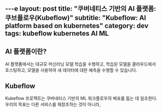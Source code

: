 ---e
layout: post
title: "쿠버네티스 기반의 AI 플랫폼: 쿠브플로우(Kubeflow)"
subtitle: "Kubeflow: AI platform based on kubernetes"
category: dev
tags: kubeflow kubernetes AI ML 
---

## AI 플랫폼이란?

AI 플랫폼에서는 대규모 머신러닝 모델 학습을 수행하고, 학습된 모델을 클라우드에서 호스팅하고, 모델을 사용하여 새 데이터에 대한 예측을 수행할 수 있습니다.

## Kubeflow

Kubeflow 프로젝트는 쿠버네티스 기반의 ML 워크플로우의 배포를 돕는 데 일조한다. 우리의 목표는 다른 서비스를 재창조하는 것이 아니라, 